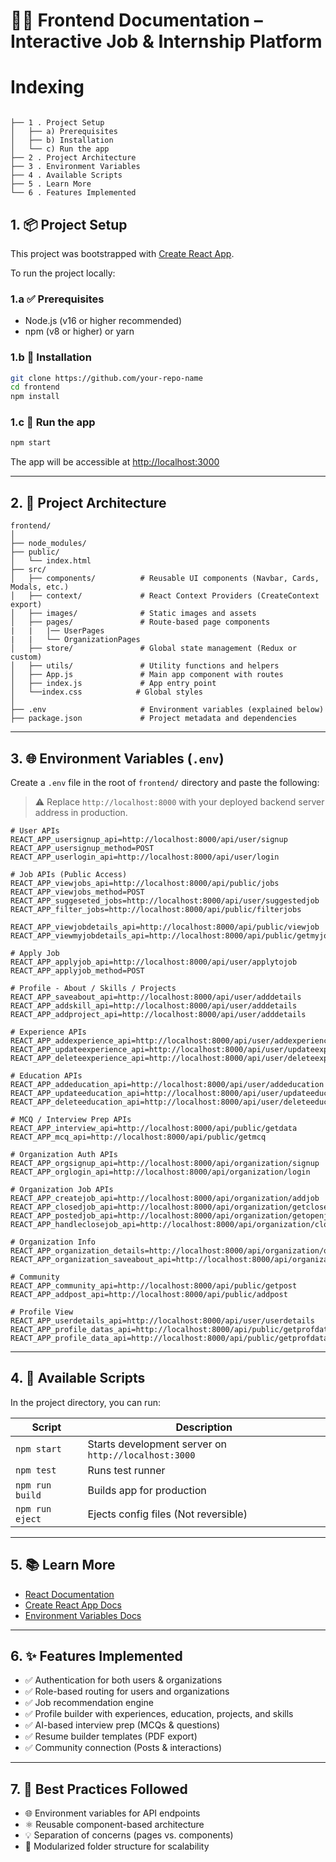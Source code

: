
# 🧑‍💻 Frontend Documentation – Interactive Job & Internship Platform

# Indexing

```

├── 1 . Project Setup 
│   ├── a) Prerequisites
│   ├── b) Installation
│   └── c) Run the app
├── 2 . Project Architecture
├── 3 . Environment Variables
├── 4 . Available Scripts
├── 5 . Learn More
└── 6 . Features Implemented

```

## 1. 📦 Project Setup

This project was bootstrapped with [Create React App](https://github.com/facebook/create-react-app).

To run the project locally:

### 1.a ✅ Prerequisites

- Node.js (v16 or higher recommended)
- npm (v8 or higher) or yarn

### 1.b 🔧 Installation

```bash
git clone https://github.com/your-repo-name
cd frontend
npm install
```

### 1.c 🚀 Run the app

```bash
npm start
```

The app will be accessible at [http://localhost:3000](http://localhost:3000)

---

## 2. 🧱 Project Architecture

```
frontend/
│
├── node_modules/
├── public/
│   └── index.html
├── src/
│   ├── components/          # Reusable UI components (Navbar, Cards, Modals, etc.)
│   ├── context/             # React Context Providers (CreateContext export)
│   ├── images/              # Static images and assets
│   ├── pages/               # Route-based page components 
|   |   |── UserPages
|   |   └── OrganizationPages 
│   ├── store/               # Global state management (Redux or custom)
│   ├── utils/               # Utility functions and helpers
│   ├── App.js               # Main app component with routes
│   ├── index.js             # App entry point
│   └──index.css            # Global styles
│
├── .env                     # Environment variables (explained below)
├── package.json             # Project metadata and dependencies
```

---

## 3. 🌐 Environment Variables (`.env`)

Create a `.env` file in the root of `frontend/` directory and paste the following:

> ⚠️ Replace `http://localhost:8000` with your deployed backend server address in production.

```env
# User APIs
REACT_APP_usersignup_api=http://localhost:8000/api/user/signup
REACT_APP_usersignup_method=POST
REACT_APP_userlogin_api=http://localhost:8000/api/user/login

# Job APIs (Public Access)
REACT_APP_viewjobs_api=http://localhost:8000/api/public/jobs
REACT_APP_viewjobs_method=POST
REACT_APP_suggeseted_jobs=http://localhost:8000/api/user/suggestedjob
REACT_APP_filter_jobs=http://localhost:8000/api/public/filterjobs

REACT_APP_viewjobdetails_api=http://localhost:8000/api/public/viewjob
REACT_APP_viewmyjobdetails_api=http://localhost:8000/api/public/getmyjobs

# Apply Job
REACT_APP_applyjob_api=http://localhost:8000/api/user/applytojob
REACT_APP_applyjob_method=POST

# Profile - About / Skills / Projects
REACT_APP_saveabout_api=http://localhost:8000/api/user/adddetails
REACT_APP_addskill_api=http://localhost:8000/api/user/adddetails
REACT_APP_addproject_api=http://localhost:8000/api/user/adddetails

# Experience APIs
REACT_APP_addexperience_api=http://localhost:8000/api/user/addexperience
REACT_APP_updateexperience_api=http://localhost:8000/api/user/updateexperience
REACT_APP_deleteexperience_api=http://localhost:8000/api/user/deleteexperience

# Education APIs
REACT_APP_addeducation_api=http://localhost:8000/api/user/addeducation
REACT_APP_updateeducation_api=http://localhost:8000/api/user/updateeducation
REACT_APP_deleteeducation_api=http://localhost:8000/api/user/deleteeducation

# MCQ / Interview Prep APIs
REACT_APP_interview_api=http://localhost:8000/api/public/getdata
REACT_APP_mcq_api=http://localhost:8000/api/public/getmcq

# Organization Auth APIs
REACT_APP_orgsignup_api=http://localhost:8000/api/organization/signup
REACT_APP_orglogin_api=http://localhost:8000/api/organization/login

# Organization Job APIs
REACT_APP_createjob_api=http://localhost:8000/api/organization/addjob
REACT_APP_closedjob_api=http://localhost:8000/api/organization/getclosedjobs
REACT_APP_postedjob_api=http://localhost:8000/api/organization/getopenjobs
REACT_APP_handleclosejob_api=http://localhost:8000/api/organization/closejob

# Organization Info
REACT_APP_organization_details=http://localhost:8000/api/organization/organizationdetails
REACT_APP_organization_saveabout_api=http://localhost:8000/api/organization/addorganization

# Community
REACT_APP_community_api=http://localhost:8000/api/public/getpost
REACT_APP_addpost_api=http://localhost:8000/api/public/addpost

# Profile View
REACT_APP_userdetails_api=http://localhost:8000/api/user/userdetails
REACT_APP_profile_datas_api=http://localhost:8000/api/public/getprofdatas
REACT_APP_profile_data_api=http://localhost:8000/api/public/getprofdata
```

---

## 4. 🧪 Available Scripts

In the project directory, you can run:

| Script | Description |
|--------|-------------|
| `npm start` | Starts development server on `http://localhost:3000` |
| `npm test` | Runs test runner |
| `npm run build` | Builds app for production |
| `npm run eject` | Ejects config files (Not reversible) |

---

## 5. 📚 Learn More

- [React Documentation](https://reactjs.org/)
- [Create React App Docs](https://create-react-app.dev/)
- [Environment Variables Docs](https://create-react-app.dev/docs/adding-custom-environment-variables/)

---

## 6. ✨ Features Implemented

- ✅ Authentication for both users & organizations
- ✅ Role-based routing for users and organizations
- ✅ Job recommendation engine
- ✅ Profile builder with experiences, education, projects, and skills
- ✅ AI-based interview prep (MCQs & questions)
- ✅ Resume builder templates (PDF export)
- ✅ Community connection (Posts & interactions)

---

## 7. 🧠 Best Practices Followed

- 🌐 Environment variables for API endpoints
- ⚛️ Reusable component-based architecture
- 💡 Separation of concerns (pages vs. components)
- 🧩 Modularized folder structure for scalability
